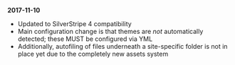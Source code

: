 
**2017-11-10**

* Updated to SilverStripe 4 compatibility
* Main configuration change is that themes are _not_ automatically 
  detected; these MUST be configured via YML
* Additionally, autofiling of files underneath a site-specific folder is
  not in place yet due to the completely new assets system



